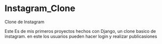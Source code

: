 # Instagram_Clone
Clone de Instagram

Este Es de mis primeros proyectos hechos con Django, un clone basico de instagram. 
en este los usuarios pueden hacer login y realizar publicasiones

